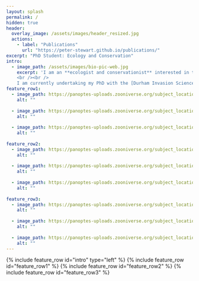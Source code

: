 ```yaml
---
layout: splash
permalink: /
hidden: true
header:
  overlay_image: /assets/images/header_resized.jpg
  actions:
    - label: "Publications"
      url: "https://peter-stewart.github.io/publications/"
excerpt: "PhD Student: Ecology and Conservation"
intro:
  - image_path: /assets/images/bio-pic-web.jpg
    excerpt: 'I am an **ecologist and conservationist** interested in the interface between ecology, animal behaviour, and the human dimensions of conservation. 
    <br /><br />
    I am currently undertaking my PhD with the [Durham Invasion Science Lab](https://durhaminvasionscience.org/), part of the [Conservation Ecology Group](http://www.conservationecology.org/) at Durham University, on the **impacts of invasive prickly pear cacti *(Opuntia sp.)* in Laikipia County, Kenya.**. As part of this project I manage [Prickly Pear Project Kenya](https://www.zooniverse.org/projects/peter-dot-stewart/prickly-pear-project-kenya) on Zooniverse.'
feature_row1:
  - image_path: https://panoptes-uploads.zooniverse.org/subject_location/872ae3c1-6824-4328-a199-9fab69aeb9dd.jpeg
    alt: ""
    
  - image_path: https://panoptes-uploads.zooniverse.org/subject_location/1939ab56-241d-4120-8dce-f7462cef51be.jpeg
    alt: ""
    
  - image_path: https://panoptes-uploads.zooniverse.org/subject_location/281b2de6-e411-4a1e-abf2-769196aff5ba.jpeg
    alt: "" 
    
feature_row2:
  - image_path: https://panoptes-uploads.zooniverse.org/subject_location/4d722a30-327f-404e-addc-f431cc280527.jpeg
    alt: ""
    
  - image_path: https://panoptes-uploads.zooniverse.org/subject_location/15110af4-ffc1-4855-97c2-59176b338a29.jpeg
    alt: ""
    
  - image_path: https://panoptes-uploads.zooniverse.org/subject_location/c2a2cac4-6f83-4e9d-aa8e-07a1d0d98513.jpeg
    alt: "" 
    
feature_row3:
  - image_path: https://panoptes-uploads.zooniverse.org/subject_location/48d8404a-dac9-4f1b-8d65-af0238dc2fca.jpeg
    alt: ""
    
  - image_path: https://panoptes-uploads.zooniverse.org/subject_location/fe8473b2-3206-4211-892d-5a98f36b88df.jpeg
    alt: ""
    
  - image_path: https://panoptes-uploads.zooniverse.org/subject_location/37ba0b0b-1562-4cde-aaba-497673ca891b.jpeg
    alt: "" 
---
```

{% include feature_row id="intro" type="left" %}
{% include feature_row id="feature_row1" %}
{% include feature_row id="feature_row2" %}
{% include feature_row id="feature_row3" %}
